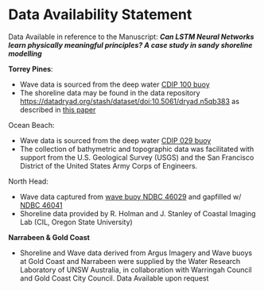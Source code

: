 # Data Availability Statement

Data Available in reference to the Manuscript: **_Can LSTM Neural Networks learn physically meaningful principles? A case study in sandy shoreline modelling_**

**Torrey Pines**:
  - Wave data is sourced from the deep water [CDIP 100 buoy](https://cdip.ucsd.edu/m/products/?stn=100p1&param=waveHs)
  - The shoreline data may be found in the data repository https://datadryad.org/stash/dataset/doi:10.5061/dryad.n5qb383 as described in [this paper](https://www.nature.com/articles/s41597-019-0167-6)
  
Ocean Beach:
  - Wave data is sourced from the deep water [CDIP 029 buoy](https://cdip.ucsd.edu/m/products/?stn=029p1)
  - The collection of bathymetric and topographic data was facilitated with support from the U.S. Geological Survey (USGS) and the San Francisco District of the United States Army Corps of Engineers.

North Head:
   
  - Wave data captured from [wave buoy NDBC 46029](https://www.ndbc.noaa.gov/station_page.php?station=46029) and gapfilled w/ [NDBC 46041](https://www.ndbc.noaa.gov/station_page.php?station=46041)
  - Shoreline data provided by R. Holman and J. Stanley of Coastal Imaging Lab (CIL, Oregon State University)

**Narrabeen & Gold Coast**
  - Shoreline and Wave data derived from Argus Imagery and Wave buoys at Gold Coast and Narrabeen were supplied by the Water Research Laboratory of UNSW Australia, in collaboration with Warringah Council and Gold Coast City Council. Data Available upon request
    

